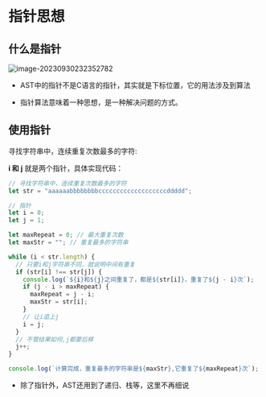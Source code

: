 # 指针思想
## 什么是指针

![image-20230930232352782](/images/pointer.png)

* AST中的指针不是C语言的指针，其实就是下标位置，它的用法涉及到算法

* 指针算法意味着一种思想，是一种解决问题的方式。

## 使用指针

寻找字符串中，连续重复次数最多的字符:

**i 和 j** 就是两个指针，具体实现代码：

```js
// 寻找字符串中，连续重复次数最多的字符
let str = "aaaaaabbbbbbbbcccccccccccccccccccddddd";

// 指针
let i = 0;
let j = 1;

let maxRepeat = 0; // 最大重复次数
let maxStr = ""; // 重复最多的字符串

while (i < str.length) {
  // 只要i和j字符串不同，就说明中间有重复
  if (str[i] !== str[j]) {
    console.log(`${i}和${j}之间重复了，都是${str[i]}，重复了${j - i}次`);
    if (j - i > maxRepeat) {
      maxRepeat = j - i;
      maxStr = str[i];
    }
    // 让i追上j
    i = j;
  }
  // 不管结果如何,j都要后移
  j++;
}

console.log(`计算完成，重复最多的字符串是${maxStr},它重复了${maxRepeat}次`);


```

* 除了指针外，AST还用到了递归、栈等，这里不再细说